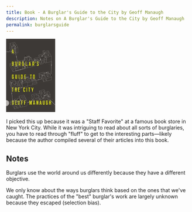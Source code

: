 ```yaml
---
title: Book - A Burglar's Guide to the City by Geoff Manaugh
description: Notes on A Burglar's Guide to the City by Geoff Manaugh
permalink: burglarsguide
---
```

<img src="/images/burglarsguide.webp" alt="A Burglar's Guide by Geoff Manaugh" style="height:200px;width:auto">

I picked this up because it was a "Staff Favorite" at a famous book store in New York City. While it was intriguing to read about all sorts of burglaries, you have to read through "fluff" to get to the interesting parts—likely because the author compiled several of their articles into this book.

## Notes

Burglars use the world around us differently because they have a different objective.

We only know about the ways burglars think based on the ones that we've caught. The practices of the "best" burglar's work are largely unknown because they escaped (selection bias).
